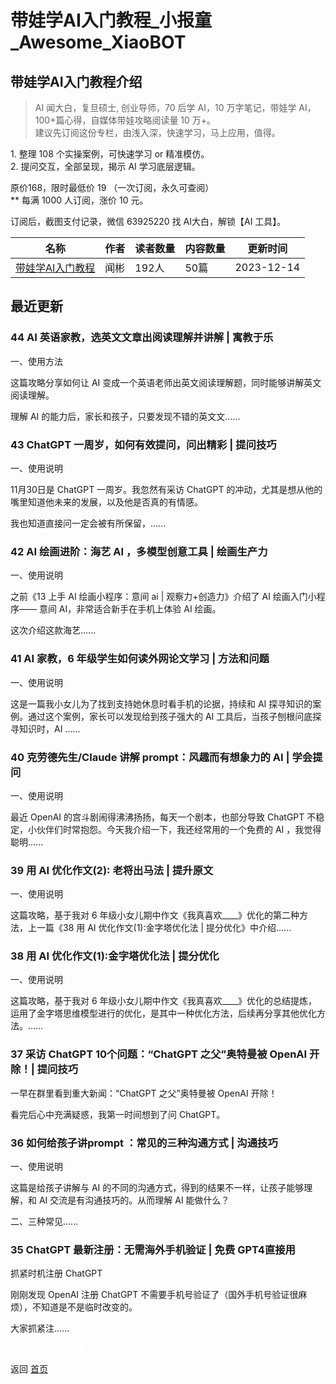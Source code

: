 # 带娃学AI入门教程_小报童_Awesome_XiaoBOT

## 带娃学AI入门教程介绍
> AI 闻大白，复旦硕士, 创业导师，70 后学 AI，10 万字笔记，带娃学 AI，100+篇心得，自媒体带娃攻略阅读量 10 万+。    
建议先订阅这份专栏，由浅入深，快速学习，马上应用，值得。    
    
1\. 整理 108 个实操案例，可快速学习 or 精准模仿。    
2\. 提问交互，全部呈现，揭示 AI 学习底层逻辑。    
    
原价168，限时最低价 19 （一次订阅，永久可查阅）    
** 每满 1000 人订阅，涨价 10 元。    
    
订阅后，截图支付记录，微信 63925220 找 AI大白，解锁【AI 工具】。  
  


|名称|作者|读者数量|内容数量|更新时间|
|---|---|---|---|---|
|[带娃学AI入门教程](https://xiaobot.net/p/AIBigWhite?refer=9c3f1c95-a052-465a-9902-f6d75080262a)|闻彬|192人|50篇|2023-12-14|

## 最近更新
### 44 AI 英语家教，选英文文章出阅读理解并讲解 | 寓教于乐

一、使用方法

这篇攻略分享如何让 AI 变成一个英语老师出英文阅读理解题，同时能够讲解英文阅读理解。

理解 AI 的能力后，家长和孩子，只要发现不错的英文文......

### 43 ChatGPT 一周岁，如何有效提问，问出精彩 | 提问技巧

一、使用说明

11月30日是 ChatGPT 一周岁。我忽然有采访 ChatGPT 的冲动，尤其是想从他的嘴里知道他未来的发展，以及他是否真的有情感。

我也知道直接问一定会被有所保留，......

### 42 AI 绘画进阶：海艺 AI ，多模型创意工具 | 绘画生产力

一、使用说明

之前《13 上手 AI 绘画小程序：意间 ai | 观察力+创造力》介绍了 AI 绘画入门小程序—— 意间 AI，非常适合新手在手机上体验 AI 绘画。

这次介绍这款海艺......

### 41 AI 家教，6 年级学生如何读外网论文学习 | 方法和问题

一、使用说明

这是一篇我小女儿为了找到支持她休息时看手机的论据，持续和 AI 探寻知识的案例。通过这个案例，家长可以发现给到孩子强大的 AI
工具后，当孩子刨根问底探寻知识时，AI ......

### 40 克劳德先生/Claude 讲解 prompt：风趣而有想象力的 AI | 学会提问

一、使用说明

最近 OpenAI 的宫斗剧闹得沸沸扬扬，每天一个剧本，也部分导致 ChatGPT 不稳定，小伙伴们时常抱怨。今天我介绍一下，我还经常用的一个免费的 AI
，我觉得聪明......

### 39 用 AI 优化作文(2): 老将出马法 | 提升原文

一、使用说明

这篇攻略，基于我对 6 年级小女儿期中作文《我真喜欢____》优化的第二种方法，上一篇《38 用 AI 优化作文(1):金字塔优化法 | 提分优化》中介绍......

### 38 用 AI 优化作文(1):金字塔优化法 | 提分优化

一、使用说明

这篇攻略，基于我对 6
年级小女儿期中作文《我真喜欢____》优化的总结提炼，运用了金字塔思维模型进行的优化，是其中一种优化方法，后续再分享其他优化方法。......

### 37 采访 ChatGPT 10个问题：“ChatGPT 之父”奥特曼被 OpenAI 开除！| 提问技巧

一早在群里看到重大新闻：“ChatGPT 之父”奥特曼被 OpenAI 开除！

看完后心中充满疑惑，我第一时间想到了问 ChatGPT。

### 36 如何给孩子讲prompt ：常见的三种沟通方式 | 沟通技巧

一、使用说明

这篇是给孩子讲解与 AI 的不同的沟通方式，得到的结果不一样，让孩子能够理解，和 AI 交流是有沟通技巧的。从而理解 AI 能做什么？

二、三种常见......

### 35 ChatGPT 最新注册：无需海外手机验证 | 免费 GPT4直接用

抓紧时机注册 ChatGPT

刚刚发现 OpenAI 注册 ChatGPT 不需要手机号验证了（国外手机号验证很麻烦），不知道是不是临时改变的。

大家抓紧注......


<a href="https://github.com/Reno9527/awesome-xiaobot" style="color: white; text-decoration: none;">awesome-xiaobot</a>

返回 [首页](../README.md)

